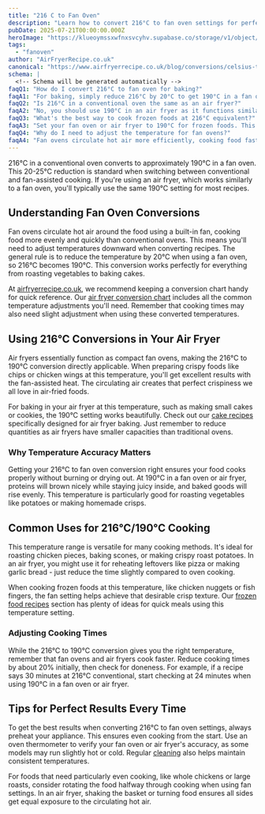 ```yaml
---
title: "216 C to Fan Oven"
description: "Learn how to convert 216°C to fan oven settings for perfect baking. Includes air fryer equivalents and temperature tips for UK kitchens."
pubDate: 2025-07-21T00:00:00.000Z
heroImage: "https://klueoymssxwfnxsvcyhv.supabase.co/storage/v1/object/public/Shmucket/216-c-to-fan-oven.png"
tags:
  - "fanoven"
author: "AirFryerRecipe.co.uk"
canonical: "https://www.airfryerrecipe.co.uk/blog/conversions/celsius-to-fan-oven/216-c-to-fan-oven"
schema: |
  <!-- Schema will be generated automatically -->
faqQ1: "How do I convert 216°C to fan oven for baking?"
faqA1: "For baking, simply reduce 216°C by 20°C to get 190°C in a fan oven. This works perfectly for cakes, cookies, and bread. Remember to check for doneness a few minutes early as fan ovens cook faster."
faqQ2: "Is 216°C in a conventional oven the same as an air fryer?"
faqA2: "No, you should use 190°C in an air fryer as it functions similarly to a fan oven. The circulating hot air means you need lower temperatures than conventional ovens for equivalent results."
faqQ3: "What's the best way to cook frozen foods at 216°C equivalent?"
faqA3: "Set your fan oven or air fryer to 190°C for frozen foods. This temperature gives the perfect balance of thorough cooking and crispiness. Shake or turn items halfway through for even results."
faqQ4: "Why do I need to adjust the temperature for fan ovens?"
faqA4: "Fan ovens circulate hot air more efficiently, cooking food faster and more evenly. The 20°C reduction from conventional oven temperatures prevents over-browning or drying out while maintaining proper cooking."
---
```

<p>216°C in a conventional oven converts to approximately 190°C in a fan oven. This 20-25°C reduction is standard when switching between conventional and fan-assisted cooking. If you're using an air fryer, which works similarly to a fan oven, you'll typically use the same 190°C setting for most recipes.</p>

<h2>Understanding Fan Oven Conversions</h2>
<p>Fan ovens circulate hot air around the food using a built-in fan, cooking food more evenly and quickly than conventional ovens. This means you'll need to adjust temperatures downward when converting recipes. The general rule is to reduce the temperature by 20°C when using a fan oven, so 216°C becomes 190°C. This conversion works perfectly for everything from roasting vegetables to baking cakes.</p>
<p>At <a href=https://www.airfryerrecipe.co.uk>airfryerrecipe.co.uk</a>, we recommend keeping a conversion chart handy for quick reference. Our <a href=https://www.airfryerrecipe.co.uk/air-fryer-conversion-chart>air fryer conversion chart</a> includes all the common temperature adjustments you'll need. Remember that cooking times may also need slight adjustment when using these converted temperatures.</p>

<h2>Using 216°C Conversions in Your Air Fryer</h2>
<p>Air fryers essentially function as compact fan ovens, making the 216°C to 190°C conversion directly applicable. When preparing crispy foods like chips or chicken wings at this temperature, you'll get excellent results with the fan-assisted heat. The circulating air creates that perfect crispiness we all love in air-fried foods.</p>
<p>For baking in your air fryer at this temperature, such as making small cakes or cookies, the 190°C setting works beautifully. Check out our <a href=https://www.airfryerrecipe.co.uk/recipe-category/cakes>cake recipes</a> specifically designed for air fryer baking. Just remember to reduce quantities as air fryers have smaller capacities than traditional ovens.</p>

<h3>Why Temperature Accuracy Matters</h3>
<p>Getting your 216°C to fan oven conversion right ensures your food cooks properly without burning or drying out. At 190°C in a fan oven or air fryer, proteins will brown nicely while staying juicy inside, and baked goods will rise evenly. This temperature is particularly good for roasting vegetables like potatoes or making homemade crisps.</p>

<h2>Common Uses for 216°C/190°C Cooking</h2>
<p>This temperature range is versatile for many cooking methods. It's ideal for roasting chicken pieces, baking scones, or making crispy roast potatoes. In an air fryer, you might use it for reheating leftovers like pizza or making garlic bread - just reduce the time slightly compared to oven cooking.</p>
<p>When cooking frozen foods at this temperature, like chicken nuggets or fish fingers, the fan setting helps achieve that desirable crisp texture. Our <a href=https://www.airfryerrecipe.co.uk/recipe-category/frozen-foods>frozen food recipes</a> section has plenty of ideas for quick meals using this temperature setting.</p>

<h3>Adjusting Cooking Times</h3>
<p>While the 216°C to 190°C conversion gives you the right temperature, remember that fan ovens and air fryers cook faster. Reduce cooking times by about 20% initially, then check for doneness. For example, if a recipe says 30 minutes at 216°C conventional, start checking at 24 minutes when using 190°C in a fan oven or air fryer.</p>

<h2>Tips for Perfect Results Every Time</h2>
<p>To get the best results when converting 216°C to fan oven settings, always preheat your appliance. This ensures even cooking from the start. Use an oven thermometer to verify your fan oven or air fryer's accuracy, as some models may run slightly hot or cold. Regular <a href=https://www.airfryerrecipe.co.uk/air-fryer-cleaner>cleaning</a> also helps maintain consistent temperatures.</p>
<p>For foods that need particularly even cooking, like whole chickens or large roasts, consider rotating the food halfway through cooking when using fan settings. In an air fryer, shaking the basket or turning food ensures all sides get equal exposure to the circulating hot air.</p>
